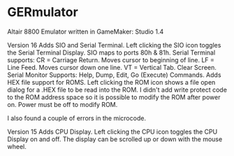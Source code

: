 # GERmulator
Altair 8800 Emulator written in GameMaker: Studio 1.4

Version 16
Adds SIO and Serial Terminal. Left clicking the SIO icon toggles the Serial Terminal Display.
SIO maps to ports 80h & 81h.
Serial Terminal supports:
  CR = Carriage Return. Moves cursor to beginning of line.
  LF = Line Feed. Moves cursor down one line.
  VT = Vertical Tab. Clear Screen.
Serial Monitor Supports: Help, Dump, Edit, Go (Execute) Commands.
Adds HEX file support for ROMS. Left clicking the ROM icon shows a file open dialog for a .HEX file to be read into the ROM. I didn't add write protect code to the ROM address space so it is possible to modify the ROM after power on. Power must be off to modify ROM.

I also found a couple of errors in the microcode.

Version 15
Adds CPU Display. Left clicking the CPU icon toggles the CPU Display on and off. The display can be scrolled up or down with the mouse wheel.
